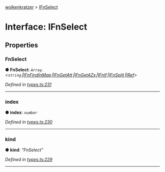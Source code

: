 [wolkenkratzer](../README.md) > [IFnSelect](../interfaces/ifnselect.md)



# Interface: IFnSelect


## Properties
<a id="fnselect"></a>

###  FnSelect

**●  FnSelect**:  *`Array`.<`string`⎮[IFnFindInMap](ifnfindinmap.md)⎮[IFnGetAtt](ifngetatt.md)⎮[IFnGetAZs](ifngetazs.md)⎮[IFnIf](ifnif.md)⎮[IFnSplit](ifnsplit.md)⎮[IRef](iref.md)>* 

*Defined in [types.ts:231](https://github.com/arminhammer/wolkenkratzer/blob/6503a9b/src/types.ts#L231)*





___

<a id="index"></a>

###  index

**●  index**:  *`number`* 

*Defined in [types.ts:230](https://github.com/arminhammer/wolkenkratzer/blob/6503a9b/src/types.ts#L230)*





___

<a id="kind"></a>

###  kind

**●  kind**:  *"FnSelect"* 

*Defined in [types.ts:229](https://github.com/arminhammer/wolkenkratzer/blob/6503a9b/src/types.ts#L229)*





___


